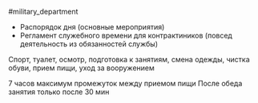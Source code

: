 #military_department 

- Распорядок дня (основные мероприятия)
- Регламент служебного времени для контрактиников (повсед деятельность из обязанностей службы)

Спорт, туалет, осмотр, подготовка к занятиям, смена одежды, чистка обуви, прием пищи, уход за вооружением

7 часов максимум промежуток между приемом пищи
После обеда занятия только после 30 мин